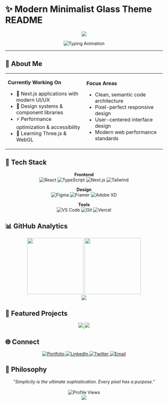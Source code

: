 # ✨ Modern Minimalist Glass Theme README

<!-- Glass morphism header with subtle gradient -->
<div align="center">
  <img src="https://capsule-render.vercel.app/api?type=waving&color=gradient&customColorList=0,2,6,30&height=200&section=header&text=Hello%20World&fontSize=50&fontColor=ffffff&animation=fadeIn&fontAlignY=38&desc=Crafting%20digital%20experiences%20with%20precision&descAlignY=60&descSize=16" />
</div>

<!-- Elegant typing animation -->
<p align="center">
  <img src="https://readme-typing-svg.demolab.com?font=SF+Pro+Display&weight=300&size=22&pause=1000&color=6B73FF&center=true&vCenter=true&width=435&lines=Designer+%26+Developer;Minimalist+at+Heart;Building+Clean+Interfaces" alt="Typing Animation" />
</p>

---

## 🎯 About Me

<table>
<tr>
<td width="50%">

**Currently Working On**
- 🔮 Next.js applications with modern UI/UX
- 🎨 Design systems & component libraries  
- ⚡ Performance optimization & accessibility
- 🌱 Learning Three.js & WebGL

</td>
<td width="50%">

**Focus Areas**
- Clean, semantic code architecture
- Pixel-perfect responsive design
- User-centered interface design
- Modern web performance standards

</td>
</tr>
</table>

## 💎 Tech Stack

<div align="center">

**Frontend**
<br>
<img src="https://img.shields.io/badge/React-61DAFB?style=flat-square&logo=react&logoColor=black&labelColor=f0f0f0" alt="React" />
<img src="https://img.shields.io/badge/TypeScript-3178C6?style=flat-square&logo=typescript&logoColor=white&labelColor=f0f0f0" alt="TypeScript" />
<img src="https://img.shields.io/badge/Next.js-000000?style=flat-square&logo=next.js&logoColor=white&labelColor=f0f0f0" alt="Next.js" />
<img src="https://img.shields.io/badge/Tailwind-06B6D4?style=flat-square&logo=tailwindcss&logoColor=white&labelColor=f0f0f0" alt="Tailwind" />

**Design**
<br>
<img src="https://img.shields.io/badge/Figma-F24E1E?style=flat-square&logo=figma&logoColor=white&labelColor=f0f0f0" alt="Figma" />
<img src="https://img.shields.io/badge/Framer-0055FF?style=flat-square&logo=framer&logoColor=white&labelColor=f0f0f0" alt="Framer" />
<img src="https://img.shields.io/badge/Adobe_XD-FF61F6?style=flat-square&logo=adobe-xd&logoColor=white&labelColor=f0f0f0" alt="Adobe XD" />

**Tools**
<br>
<img src="https://img.shields.io/badge/VS_Code-007ACC?style=flat-square&logo=visual-studio-code&logoColor=white&labelColor=f0f0f0" alt="VS Code" />
<img src="https://img.shields.io/badge/Git-F05032?style=flat-square&logo=git&logoColor=white&labelColor=f0f0f0" alt="Git" />
<img src="https://img.shields.io/badge/Vercel-000000?style=flat-square&logo=vercel&logoColor=white&labelColor=f0f0f0" alt="Vercel" />

</div>

## 📊 GitHub Analytics

<div align="center">
  <img height="180em" src="https://github-readme-stats.vercel.app/api?username=Tristan-Angelo&show_icons=true&theme=graywhite&hide_border=true&title_color=6B73FF&icon_color=6B73FF&text_color=333&bg_color=ffffff" />
  <img height="180em" src="https://github-readme-stats.vercel.app/api/top-langs/?username=Tristan-Angelo&layout=compact&theme=graywhite&hide_border=true&title_color=6B73FF&text_color=333&bg_color=ffffff" />
</div>

<div align="center">
  <img src="https://github-readme-streak-stats.herokuapp.com/?user=Tristan-Angelo&theme=default&hide_border=true&stroke=6B73FF&ring=6B73FF&fire=6B73FF&currStreakLabel=333" />
</div>

## 🎨 Featured Projects

<div align="center">

<a href="https://github.com/Tristan-Angelo/PROJECT_1">
  <img src="https://github-readme-stats.vercel.app/api/pin/?username=Tristan-Angelo&repo=PROJECT_1&theme=graywhite&hide_border=true&title_color=6B73FF&icon_color=6B73FF&text_color=333&bg_color=ffffff" />
</a>

<a href="https://github.com/Tristan-Angelo/PROJECT_2">
  <img src="https://github-readme-stats.vercel.app/api/pin/?username=Tristan-Angelo&repo=PROJECT_2&theme=graywhite&hide_border=true&title_color=6B73FF&icon_color=6B73FF&text_color=333&bg_color=ffffff" />
</a>

</div>

## 🌐 Connect

<div align="center">

<a href="https://your-portfolio.com" target="_blank">
  <img src="https://img.shields.io/badge/Portfolio-6B73FF?style=for-the-badge&logo=safari&logoColor=white" alt="Portfolio" />
</a>
<a href="https://linkedin.com/in/YOUR_PROFILE" target="_blank">
  <img src="https://img.shields.io/badge/LinkedIn-0A66C2?style=for-the-badge&logo=linkedin&logoColor=white" alt="LinkedIn" />
</a>
<a href="https://twitter.com/YOUR_HANDLE" target="_blank">
  <img src="https://img.shields.io/badge/Twitter-1DA1F2?style=for-the-badge&logo=twitter&logoColor=white" alt="Twitter" />
</a>
<a href="mailto:your.email@example.com">
  <img src="https://img.shields.io/badge/Email-EA4335?style=for-the-badge&logo=gmail&logoColor=white" alt="Email" />
</a>

</div>

## 💭 Philosophy

<div align="center">
  <i>"Simplicity is the ultimate sophistication. Every pixel has a purpose."</i>
  <br><br>
  <img src="https://komarev.com/ghpvc/?username=YOUR_USERNAME&color=6B73FF&style=flat-square&label=Profile+Views" alt="Profile Views" />
</div>

<!-- Glass morphism footer -->
<div align="center">
  <img src="https://capsule-render.vercel.app/api?type=waving&color=gradient&customColorList=0,2,6,30&height=120&section=footer" />
</div>
